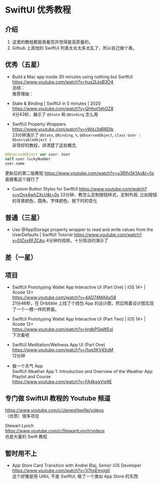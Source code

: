 # SwiftUI 优秀教程

## 介绍
1. 这里的教程都是我看完并觉得是高质量的。
2. Github 上其他的 SwiftUI 列表太长太多太乱了，所以自己做个表。

## 优秀（五星）
* Build a Mac app inside 30 minutes using nothing but SwiftUI  
https://www.youtube.com/watch?v=hus2LksB3O4  
总结：  
推荐理由：  

* State & Binding | SwiftUI in 5 minutes | 2020  
https://www.youtube.com/watch?v=QHhot1qhOZ8  
4分43秒，展示了 `@State` 和 `@Binding` 怎么用

* SwiftUI Property Wrappers   
https://www.youtube.com/watch?v=yWdJ3dRRDlk    
23分钟演示了 `@State`, `@Binding`, `%`, `@ObservedObject`, `class User : ObservableObject {`    
非常好的教程，讲清楚了这些概念,
```swift
@ObservedObject var user: User
self.user.luckyNumber
user.name
```
更新后的第二版教程 https://www.youtube.com/watch?v=u3RIfxSk1As&t=0s  
直接看这个就行了  

* Custom Button Styles for SwiftUI
https://www.youtube.com/watch?v=vOyx4whZXcU&t=0s
22分钟，教怎么定制按钮样式，定制外观. 比如按钮的背景颜色，圆角，字体颜色，按下时的变化  


## 普通（三星）
* Use @AppStorage property wrapper to read and write values from the UserDefaults | SwiftUI Tutorial
https://www.youtube.com/watch?v=DlZsxRFZCAo
4分钟的视频，十分简洁的演示了

## 差（一星）

## 项目
* SwiftUI Prototyping Wallet App Interactive UI (Part One) | iOS 14+ | Xcode 12+  
https://www.youtube.com/watch?v=4AD74MAAx58  
21分46秒，在 Dribbble 上找了个钱包 App 的设计图，然后照着设计图实现了一个一模一样的界面。  

* SwiftUI Prototyping Wallet App Interactive UI (Part Two) | iOS 14+ | Xcode 12+  
https://www.youtube.com/watch?v=hrdbPGpWEoI  
下次看吧  

* SwiftUI Meditation/Wellness App UI (Part One)
https://www.youtube.com/watch?v=I1oq3KV4SgM  
12分钟  

* 做一个天气 App  
SwiftUI Weather App 1: Introduction and Overview of the Weather App Playlist and Course  
https://www.youtube.com/watch?v=FA4ksgVip9E  

## 专门做 SwiftUI 教程的 Youtube 频道
https://www.youtube.com/c/JamesHaville/videos    
（优质）很多项目  
  
Stewart Lynch    
https://www.youtube.com/c/StewartLynch/videos    
也是大量的 Swift 教程  


## 暂时用不上
* App Store Card Transition with Andrei Blaj, Senior iOS Developer  
https://www.youtube.com/watch?v=1j7hsEmylg0  
这个好像是用 UIKit, 不是 SwiftUI, 做了一个类似  App Store 的东西  
